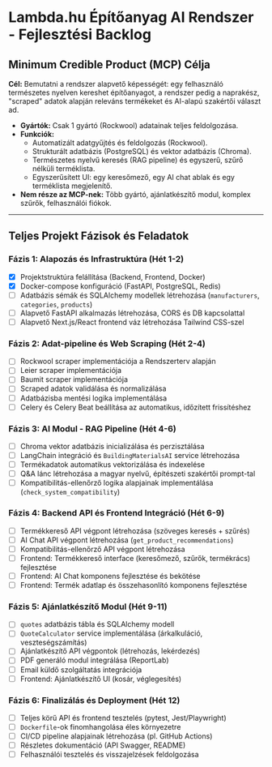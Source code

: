 # Lambda.hu Építőanyag AI Rendszer - Fejlesztési Backlog

## Minimum Credible Product (MCP) Célja
**Cél:** Bemutatni a rendszer alapvető képességét: egy felhasználó természetes nyelven kereshet építőanyagot, a rendszer pedig a naprakész, "scraped" adatok alapján releváns termékeket és AI-alapú szakértői választ ad.
- **Gyártók:** Csak 1 gyártó (Rockwool) adatainak teljes feldolgozása.
- **Funkciók:**
    - Automatizált adatgyűjtés és feldolgozás (Rockwool).
    - Strukturált adatbázis (PostgreSQL) és vektor adatbázis (Chroma).
    - Természetes nyelvű keresés (RAG pipeline) és egyszerű, szűrő nélküli terméklista.
    - Egyszerűsített UI: egy keresőmező, egy AI chat ablak és egy terméklista megjelenítő.
- **Nem része az MCP-nek:** Több gyártó, ajánlatkészítő modul, komplex szűrők, felhasználói fiókok.

---

## Teljes Projekt Fázisok és Feladatok

### Fázis 1: Alapozás és Infrastruktúra (Hét 1-2)
- [x] Projektstruktúra felállítása (Backend, Frontend, Docker)
- [x] Docker-compose konfiguráció (FastAPI, PostgreSQL, Redis)
- [ ] Adatbázis sémák és SQLAlchemy modellek létrehozása (`manufacturers`, `categories`, `products`)
- [ ] Alapvető FastAPI alkalmazás létrehozása, CORS és DB kapcsolattal
- [ ] Alapvető Next.js/React frontend váz létrehozása Tailwind CSS-szel

### Fázis 2: Adat-pipeline és Web Scraping (Hét 2-4)
- [ ] Rockwool scraper implementációja a Rendszerterv alapján
- [ ] Leier scraper implementációja
- [ ] Baumit scraper implementációja
- [ ] Scraped adatok validálása és normalizálása
- [ ] Adatbázisba mentési logika implementálása
- [ ] Celery és Celery Beat beállítása az automatikus, időzített frissítéshez

### Fázis 3: AI Modul - RAG Pipeline (Hét 4-6)
- [ ] Chroma vektor adatbázis inicializálása és perzisztálása
- [ ] LangChain integráció és `BuildingMaterialsAI` service létrehozása
- [ ] Termékadatok automatikus vektorizálása és indexelése
- [ ] Q&A lánc létrehozása a magyar nyelvű, építészeti szakértői prompt-tal
- [ ] Kompatibilitás-ellenőrző logika alapjainak implementálása (`check_system_compatibility`)

### Fázis 4: Backend API és Frontend Integráció (Hét 6-9)
- [ ] Termékkereső API végpont létrehozása (szöveges keresés + szűrés)
- [ ] AI Chat API végpont létrehozása (`get_product_recommendations`)
- [ ] Kompatibilitás-ellenőrző API végpont létrehozása
- [ ] Frontend: Termékkereső interface (keresőmező, szűrők, termékrács) fejlesztése
- [ ] Frontend: AI Chat komponens fejlesztése és bekötése
- [ ] Frontend: Termék adatlap és összehasonlító komponens fejlesztése

### Fázis 5: Ajánlatkészítő Modul (Hét 9-11)
- [ ] `quotes` adatbázis tábla és SQLAlchemy modell
- [ ] `QuoteCalculator` service implementálása (árkalkuláció, veszteségszámítás)
- [ ] Ajánlatkészítő API végpontok (létrehozás, lekérdezés)
- [ ] PDF generáló modul integrálása (ReportLab)
- [ ] Email küldő szolgáltatás integrációja
- [ ] Frontend: Ajánlatkészítő UI (kosár, véglegesítés)

### Fázis 6: Finalizálás és Deployment (Hét 12)
- [ ] Teljes körű API és frontend tesztelés (pytest, Jest/Playwright)
- [ ] `Dockerfile`-ok finomhangolása éles környezetre
- [ ] CI/CD pipeline alapjainak létrehozása (pl. GitHub Actions)
- [ ] Részletes dokumentáció (API Swagger, README)
- [ ] Felhasználói tesztelés és visszajelzések feldolgozása